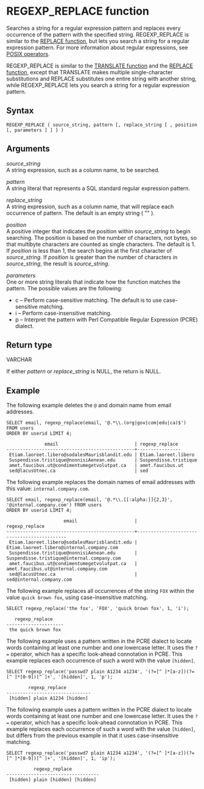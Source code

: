 # REGEXP\_REPLACE function<a name="REGEXP_REPLACE"></a>

Searches a string for a regular expression pattern and replaces every occurrence of the pattern with the specified string\. REGEXP\_REPLACE is similar to the [REPLACE function](r_REPLACE.md), but lets you search a string for a regular expression pattern\. For more information about regular expressions, see [POSIX operators](pattern-matching-conditions-posix.md)\.

REGEXP\_REPLACE is similar to the [TRANSLATE function](r_TRANSLATE.md) and the [REPLACE function](r_REPLACE.md), except that TRANSLATE makes multiple single\-character substitutions and REPLACE substitutes one entire string with another string, while REGEXP\_REPLACE lets you search a string for a regular expression pattern\.

## Syntax<a name="REGEXP_REPLACE-synopsis"></a>

```
REGEXP_REPLACE ( source_string, pattern [, replace_string [ , position [, parameters ] ] ] )
```

## Arguments<a name="REGEXP_REPLACE-arguments"></a>

 *source\_string*   
A string expression, such as a column name, to be searched\. 

 *pattern*   
A string literal that represents a SQL standard regular expression pattern\. 

*replace\_string*  
A string expression, such as a column name, that will replace each occurrence of pattern\. The default is an empty string \( "" \)\. 

 *position*   
A positive integer that indicates the position within *source\_string* to begin searching\. The position is based on the number of characters, not bytes, so that multibyte characters are counted as single characters\. The default is 1\. If *position* is less than 1, the search begins at the first character of *source\_string*\. If *position* is greater than the number of characters in *source\_string*, the result is *source\_string*\.

 *parameters*   
One or more string literals that indicate how the function matches the pattern\. The possible values are the following:  
+ c – Perform case\-sensitive matching\. The default is to use case\-sensitive matching\.
+ i – Perform case\-insensitive matching\.
+ p – Interpret the pattern with Perl Compatible Regular Expression \(PCRE\) dialect\.

## Return type<a name="REGEXP_REPLACE-return-type"></a>

VARCHAR

If either *pattern* or *replace\_string* is NULL, the return is NULL\.

## Example<a name="REGEXP_REPLACE-examples"></a>

The following example deletes the `@` and domain name from email addresses\.

```
SELECT email, regexp_replace(email, '@.*\\.(org|gov|com|edu|ca)$')
FROM users
ORDER BY userid LIMIT 4;

              email                            | regexp_replace 
-----------------------------------------------+----------------  
 Etiam.laoreet.libero@sodalesMaurisblandit.edu | Etiam.laoreet.libero
 Suspendisse.tristique@nonnisiAenean.edu       | Suspendisse.tristique
 amet.faucibus.ut@condimentumegetvolutpat.ca   | amet.faucibus.ut
 sed@lacusUtnec.ca                             | sed
```

The following example replaces the domain names of email addresses with this value: `internal.company.com`\.

```
SELECT email, regexp_replace(email, '@.*\\.[[:alpha:]]{2,3}',
'@internal.company.com') FROM users
ORDER BY userid LIMIT 4;

                     email                     |               regexp_replace
-----------------------------------------------+--------------------------------------------
 Etiam.laoreet.libero@sodalesMaurisblandit.edu | Etiam.laoreet.libero@internal.company.com
 Suspendisse.tristique@nonnisiAenean.edu       | Suspendisse.tristique@internal.company.com
 amet.faucibus.ut@condimentumegetvolutpat.ca   | amet.faucibus.ut@internal.company.com
 sed@lacusUtnec.ca                             | sed@internal.company.com
```

The following example replaces all occurrences of the string `FOX` within the value `quick brown fox`, using case\-insensitive matching\.

```
SELECT regexp_replace('the fox', 'FOX', 'quick brown fox', 1, 'i');

   regexp_replace
---------------------
 the quick brown fox
```

The following example uses a pattern written in the PCRE dialect to locate words containing at least one number and one lowercase letter\. It uses the `?=` operator, which has a specific look\-ahead connotation in PCRE\. This example replaces each occurrence of such a word with the value `[hidden]`\.

```
SELECT regexp_replace('passwd7 plain A1234 a1234', '(?=[^ ]*[a-z])(?=[^ ]*[0-9])[^ ]+', '[hidden]', 1, 'p');

        regexp_replace
-------------------------------
 [hidden] plain A1234 [hidden]
```

The following example uses a pattern written in the PCRE dialect to locate words containing at least one number and one lowercase letter\. It uses the `?=` operator, which has a specific look\-ahead connotation in PCRE\. This example replaces each occurrence of such a word with the value `[hidden]`, but differs from the previous example in that it uses case\-insensitive matching\.

```
SELECT regexp_replace('passwd7 plain A1234 a1234', '(?=[^ ]*[a-z])(?=[^ ]*[0-9])[^ ]+', '[hidden]', 1, 'ip');

          regexp_replace
----------------------------------
 [hidden] plain [hidden] [hidden]
```